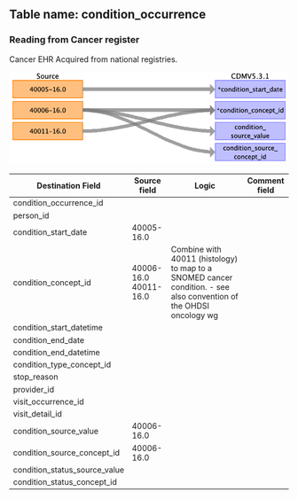 ## Table name: condition_occurrence

### Reading from Cancer register

Cancer EHR
Acquired from national registries.

![](baseline/md_files/image1.png)

| Destination Field | Source field | Logic | Comment field |
| --- | --- | --- | --- |
| condition_occurrence_id |  |  |  |
| person_id |  |  |  |
| condition_start_date | 40005-16.0 |  |  |
| condition_concept_id | 40006-16.0<br>40011-16.0 | Combine with 40011 (histology) to map to a SNOMED cancer condition.  - see also convention of the OHDSI oncology wg<br> |  |
| condition_start_datetime |  |  |  |
| condition_end_date |  |  |  |
| condition_end_datetime |  |  |  |
| condition_type_concept_id |  |  |  |
| stop_reason |  |  |  |
| provider_id |  |  |  |
| visit_occurrence_id |  |  |  |
| visit_detail_id |  |  |  |
| condition_source_value | 40006-16.0 |  |  |
| condition_source_concept_id | 40006-16.0 |  |  |
| condition_status_source_value |  |  |  |
| condition_status_concept_id |  |  |  |

